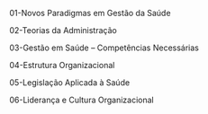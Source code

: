 
01-Novos Paradigmas em Gestão da Saúde

02-Teorias da Administração

03-Gestão em Saúde – Competências Necessárias

04-Estrutura Organizacional

05-Legislação Aplicada à Saúde

06-Liderança e Cultura Organizacional

